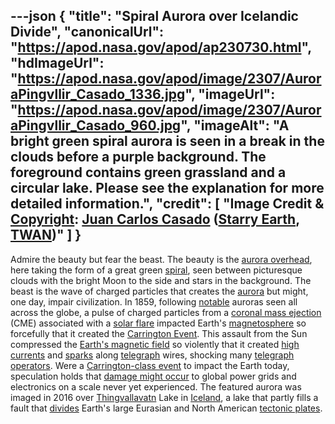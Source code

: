 ---json
{
  "title": "Spiral Aurora over Icelandic Divide",
  "canonicalUrl": "https://apod.nasa.gov/apod/ap230730.html",
  "hdImageUrl": "https://apod.nasa.gov/apod/image/2307/AuroraPingvllir_Casado_1336.jpg",
  "imageUrl": "https://apod.nasa.gov/apod/image/2307/AuroraPingvllir_Casado_960.jpg",
  "imageAlt": "A bright green spiral aurora is seen in a break in the clouds before a purple background. The foreground contains green grassland and a circular lake. Please see the explanation for more detailed information.",
  "credit": [
    "Image Credit & [Copyright](https://apod.nasa.gov/apod/lib/about_apod.html#srapply): [Juan Carlos Casado](https://www.twanight.org/casado) ([Starry Earth](https://www.flickr.com/photos/starryearth/albums/), [TWAN](https://www.twanight.org/))"
  ]
}
---

Admire the beauty but fear the beast. The beauty is the [aurora overhead](https://apod.nasa.gov/apod/ap120430.html), here taking the form of a great green [spiral](https://originalbeauty.wordpress.com/2009/06/27/spirals-in-nature/), seen between picturesque clouds with the bright Moon to the side and stars in the background. The beast is the wave of charged particles that creates the [aurora](https://apod.nasa.gov/apod/ap960527.html) but might, one day, impair civilization. In 1859, following [notable](https://thumbs.dreamstime.com/b/cat-dog-looking-up-isolated-white-background-40403239.jpg) auroras seen all across the globe, a pulse of charged particles from a [coronal mass ejection](https://solarscience.msfc.nasa.gov/CMEs.shtml) (CME) associated with a [solar flare](https://apod.nasa.gov/apod/ap031029.html) impacted Earth's [magnetosphere](https://science.nasa.gov/heliophysics/focus-areas/magnetosphere-ionosphere) so forcefully that it created the [Carrington Event](https://en.wikipedia.org/wiki/Carrington_Event). This assault from the Sun compressed the [Earth's magnetic field](https://www.nasa.gov/mission_pages/sunearth/news/gallery/Earths-magneticfieldlines-dipole.html) so violently that it created [high currents](https://en.wikipedia.org/wiki/Faraday%27s_law_of_induction) and [sparks](https://youtu.be/U8skz484Ctk) along [telegraph](https://en.wikipedia.org/wiki/Electrical_telegraph) wires, shocking many [telegraph operators](https://en.wikipedia.org/wiki/Telegraphist#/media/File:COLLECTIE_TROPENMUSEUM_Telegrafist_die_telegrammen_ontvangt_op_Sabang_TMnr_10022280.jpg). Were a [Carrington-class event](https://science.nasa.gov/science-news/science-at-nasa/2014/02may_superstorm/) to impact the Earth today, speculation holds that [damage might occur](https://www.smithsonianmag.com/science-nature/what-damage-could-be-caused-by-a-massive-solar-storm-25627394/) to global power grids and electronics on a scale never yet experienced. The featured aurora was imaged in 2016 over [Thingvallavatn](https://en.wikipedia.org/wiki/%C3%9Eingvallavatn) Lake in [Iceland](https://en.wikipedia.org/wiki/Iceland), a lake that partly fills a fault that [divides](https://youtu.be/Bhu2umi0QII) Earth's large Eurasian and North American [tectonic plates](https://www.worldatlas.com/aatlas/infopage/tectonic.gif).

